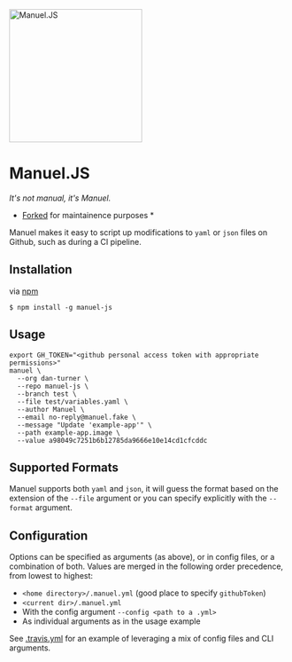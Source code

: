 <img height="240" src="https://dan-turner.github.io/manuel-js/Manuel.png" alt="Manuel.JS" />

# Manuel.JS

*It's not manual, it's Manuel.*

* [Forked](https://github.com/dan-turner/manuel-js) for maintainence purposes *

Manuel makes it easy to script up modifications to `yaml` or `json` files on Github, such as during a CI pipeline.

## Installation

via [npm](https://github.com/npm/npm)

    $ npm install -g manuel-js

## Usage

```
export GH_TOKEN="<github personal access token with appropriate permissions>"
manuel \
  --org dan-turner \
  --repo manuel-js \
  --branch test \
  --file test/variables.yaml \
  --author Manuel \
  --email no-reply@manuel.fake \
  --message "Update 'example-app'" \
  --path example-app.image \
  --value a98049c7251b6b12785da9666e10e14cd1cfcddc
```

## Supported Formats

Manuel supports both `yaml` and `json`, it will guess the format based on the extension of the `--file` argument or you can specify explicitly with the `--format` argument.

## Configuration

Options can be specified as arguments (as above), or in config files, or a combination of both. Values are merged in the following order precedence, from lowest to highest:

* `<home directory>/.manuel.yml` (good place to specify `githubToken`)
* `<current dir>/.manuel.yml`
* With the config argument `--config <path to a .yml>`
* As individual arguments as in the usage example

See [.travis.yml](.travis.yml) for an example of leveraging a mix of config files and CLI arguments.
